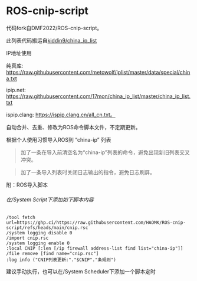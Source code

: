# ROS-cnip-script
代码fork自DMF2022/ROS-cnip-script。

此列表代码搬运自[kiddin9/china_ip_list](https://github.com/kiddin9/china_ip_list)

IP地址使用

纯真库: https://raw.githubusercontent.com/metowolf/iplist/master/data/special/china.txt

ipip.net: https://raw.githubusercontent.com/17mon/china_ip_list/master/china_ip_list.txt

ispip.clang: https://ispip.clang.cn/all_cn.txt。

自动合并、去重、修改为ROS命令脚本文件，不定期更新。

根据个人使用习惯导入ROS到 “china-ip” 列表

>加了一条在导入前清空名为“china-ip”列表的命令，避免出现新旧列表交叉冲突。

>加了一条导入列表时关闭日志输出的指令，避免日志刷屏。

附：ROS导入脚本


###### 在/System Script下添加如下脚本内容
```
/tool fetch url=https://ghp.ci/https://raw.githubusercontent.com/HAOMK/ROS-cnip-script/refs/heads/main/cnip.rsc
/system logging disable 0
/import cnip.rsc
/system logging enable 0
:local CNIP [:len [/ip firewall address-list find list="china-ip"]]
/file remove [find name="cnip.rsc"]
:log info ("CNIP列表更新:"."$CNIP"."条规则")
```
建议手动执行，也可以在/System Scheduler下添加一个脚本定时
